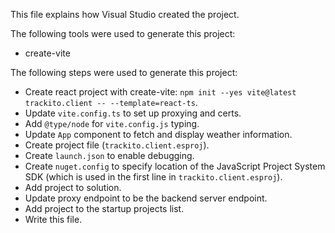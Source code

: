 This file explains how Visual Studio created the project.

The following tools were used to generate this project:
- create-vite

The following steps were used to generate this project:
- Create react project with create-vite: `npm init --yes vite@latest trackito.client -- --template=react-ts`.
- Update `vite.config.ts` to set up proxying and certs.
- Add `@type/node` for `vite.config.js` typing.
- Update `App` component to fetch and display weather information.
- Create project file (`trackito.client.esproj`).
- Create `launch.json` to enable debugging.
- Create `nuget.config` to specify location of the JavaScript Project System SDK (which is used in the first line in `trackito.client.esproj`).
- Add project to solution.
- Update proxy endpoint to be the backend server endpoint.
- Add project to the startup projects list.
- Write this file.
